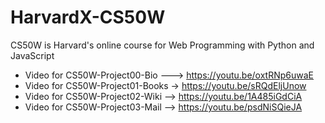 # HarvardX-CS50W
CS50W is Harvard's online course for Web Programming with Python and JavaScript

- Video for CS50W-Project00-Bio ---> https://youtu.be/oxtRNp6uwaE
- Video for CS50W-Project01-Books -> https://youtu.be/sRQdEljUnow
- Video for CS50W-Project02-Wiki --> https://youtu.be/1A485iGdCiA
- Video for CS50W-Project03-Mail --> https://youtu.be/psdNiSQieJA
